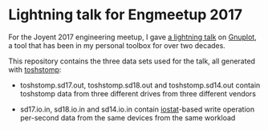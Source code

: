 # Lightning talk for Engmeetup 2017

For the Joyent 2017 engineering meetup, I gave
[a lightning talk](https://youtu.be/XW-RQ3cclXs) on
[Gnuplot](http://www.gnuplot.info/), a tool that has been in my personal
toolbox for over two decades.

This repository contains the three data sets used for the talk, all 
generated with [toshstomp](https://github.com/joyent/toshstomp):

- toshstomp.sd17.out, toshstomp.sd18.out and toshstomp.sd14.out contain
  toshstomp data from three different drives from three different vendors

- sd17.io.in, sd18.io.in and sd14.io.in contain [iostat](http://illumos.org/man/1m/iostat)-based write operation per-second data from the same devices from the same workload


